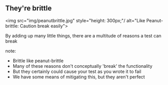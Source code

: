 ## They're brittle

<img src="img/peanutbrittle.jpg" style="height: 300px;"/ alt="Like Peanut-brittle: Caution break easily">

By adding up many little things, there are a multitude of reasons a test can break

note:
- Brittle like peanut-brittle 
- Many of these reasons don't conceptually 'break' the functionality
- But they certainly could cause your test as you wrote it to fail
- We have some means of mitigating this, but they aren't perfect